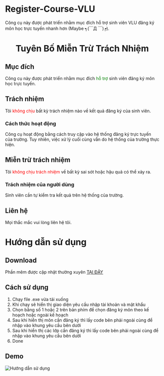 # Register-Course-VLU
Công cụ này được phát triển nhằm mục đích hỗ trợ sinh viên VLU đăng ký môn học trực tuyến nhanh hơn (Maybe  ┑(￣Д ￣)┍).
# <div style="text-align: center;"><b>Tuyên Bố Miễn Trừ Trách Nhiệm</b></div>

## Mục đích

Công cụ này được phát triển nhằm mục đích <span style="color:green">hỗ trợ</span> sinh viên đăng ký môn học trực tuyến.

## Trách nhiệm

Tôi <span style="color:red">không chịu</span> bất kỳ trách nhiệm nào về kết quả đăng ký của sinh viên.

### Cách thức hoạt động

Công cụ hoạt động bằng cách truy cập vào hệ thống đăng ký trực tuyến của trường. Tuy nhiên, việc xử lý cuối cùng vẫn do hệ thống của trường thực hiện.

## Miễn trừ trách nhiệm

Tôi <span style="color:red">không chịu trách nhiệm</span> về bất kỳ sai sót hoặc hậu quả có thể xảy ra.

### Trách nhiệm của người dùng

Sinh viên cần tự kiểm tra kết quả trên hệ thống của trường.

## Liên hệ

Mọi thắc mắc vui lòng liên hệ tôi.

# Hướng dẫn sử dụng

## Download

Phần mêm được cập nhật thường xuyên [TẠI ĐÂY](https://github.com/PhucChiVas161/Register-Course-VLU/releases)

## Cách sử dụng

1. Chạy file .exe vừa tải xuống
2. Khi chạy sẽ hiển thị giao diện yêu cầu nhập tài khoản và mật khẩu
3. Chọn bằng số 1 hoặc 2 trên bàn phím để chọn đăng ký môn theo kế hoạch hoặc ngoài kế hoạch
4. Sau khi hiển thị môn cần đăng ký thì lấy code bên phải ngoài cùng để nhập vào khung yêu cầu bên dưới
5. Sau khi hiển thị các lớp cần đăng ký thì lấy code bên phải ngoài cùng để nhập vào khung yêu cầu bên dưới
6. Done

## Demo

![Hướng dẫn sử dụng](/IMAGE/ezgif.com-video-to-gif-converted.gif)

